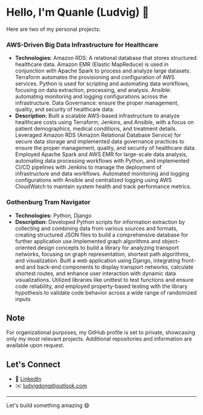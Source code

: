 

<!--
**silverludvig/silverludvig** is a ✨ _special_ ✨ repository because its `README.md` (this file) appears on your GitHub profile.

Here are some ideas to get you started:

- 🔭 I’m currently working on ...
- 🌱 I’m currently learning ...
- 👯 I’m looking to collaborate on ...
- 🤔 I’m looking for help with ...
- 💬 Ask me about ...
- 📫 How to reach me: ...
- 😄 Pronouns: ...
- ⚡ Fun fact: ...
-->
# Hello, I'm Quanle (Ludvig) 👋

Here are two of my personal projects:

### AWS-Driven Big Data Infrastructure for Healthcare
- **Technologies:** Amazon RDS: A relational database that stores structured healthcare data. Amazon EMR (Elastic MapReduce) is used in conjunction with Apache Spark to process and analyze large datasets. Terraform automates the provisioning and configuration of AWS services. Python is used for scripting and automating data workflows, focusing on data extraction, processing, and analysis. Ansible: automating monitoring and logging configurations across the infrastructure. Data Governance: ensure the proper management, quality, and security of healthcare data.
- **Description:** Built a scalable AWS-based infrastructure to analyze healthcare costs using Terraform, Jenkins, and Ansible, with a focus on patient demographics, medical conditions, and treatment details. Leveraged Amazon RDS (Amazon Relational Database Service) for secure data storage and implemented data governance practices to ensure the proper management, quality, and security of healthcare data. Employed Apache Spark and AWS EMR for large-scale data analysis, automating data processing workflows with Python, and implemented CI/CD pipelines with Jenkins to manage the deployment of infrastructure and data workflows. Automated monitoring and logging configurations with Ansible and centralized logging using AWS CloudWatch to maintain system health and track performance metrics.

### Gothenburg Tram Navigator
- **Technologies:** Python, Django
- **Description:** Developed Python scripts for information extraction by collecting and combining data from various sources and formats, creating structured JSON files to build a comprehensive database for further application use.Implemented graph algorithms and object-oriented design concepts to build a library for analyzing transport networks, focusing on graph representation, shortest path algorithms, and visualization. Built a web application using Django, integrating front-end and back-end components to display transport networks, calculate shortest routes, and enhance user interaction with dynamic data visualizations. Utilized libraries like unittest to test functions and ensure code reliability, and employed property-based testing with the library hypothesis to validate code behavior across a wide range of randomized inputs

## Note
For organizational purposes, my GitHub profile is set to private, showcasing only my most relevant projects. Additional repositories and information are available upon request.

## Let's Connect
- 💼 [LinkedIn](https://www.linkedin.com/in/ludvigdong)
- ✉️ ludvigdong@outlook.com

---

Let's build something amazing 😄
